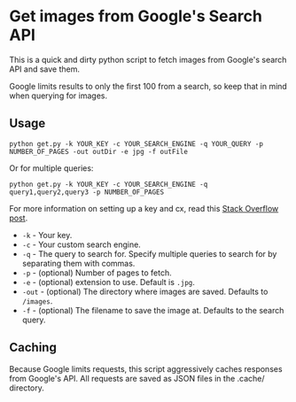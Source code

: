# Get images from Google's Search API

This is a quick and dirty python script to fetch images from Google's search API and save them.

Google limits results to only the first 100 from a search, so keep that in mind when querying for images.

## Usage

```
python get.py -k YOUR_KEY -c YOUR_SEARCH_ENGINE -q YOUR_QUERY -p NUMBER_OF_PAGES -out outDir -e jpg -f outFile
```

Or for multiple queries:

```
python get.py -k YOUR_KEY -c YOUR_SEARCH_ENGINE -q query1,query2,query3 -p NUMBER_OF_PAGES
```

For more information on setting up a key and cx, read this [Stack Overflow post](https://stackoverflow.com/questions/34035422/google-image-search-says-api-no-longer-available).

* `-k` - Your key.
* `-c` - Your custom search engine.
* `-q` - The query to search for. Specify multiple queries to search for by separating them with commas.
* `-p` - (optional) Number of pages to fetch.
* `-e` - (optional) extension to use. Default is `.jpg`.
* `-out` - (optional) The directory where images are saved. Defaults to `/images`.
* `-f` - (optional) The filename to save the image at. Defaults to the search query.

## Caching

Because Google limits requests, this script aggressively caches responses from Google's API. All requests are saved as JSON files in the .cache/ directory.
